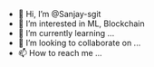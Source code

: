 - 👋 Hi, I’m @Sanjay-sgit
- 👀 I’m interested in ML, Blockchain
- 🌱 I’m currently learning ...
- 💞️ I’m looking to collaborate on ...
- 📫 How to reach me ...

<!---
Sanjay-sgit/Sanjay-sgit is a ✨ special ✨ repository because its `README.md` (this file) appears on your GitHub profile.
You can click the Preview link to take a look at your changes.
--->
